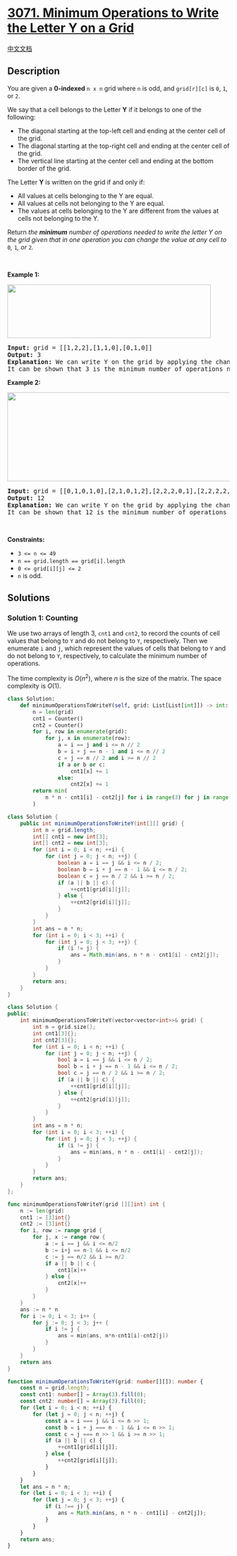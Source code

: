 # [3071. Minimum Operations to Write the Letter Y on a Grid](https://leetcode.com/problems/minimum-operations-to-write-the-letter-y-on-a-grid)

[中文文档](/solution/3000-3099/3071.Minimum%20Operations%20to%20Write%20the%20Letter%20Y%20on%20a%20Grid/README.md)

<!-- tags:Array,Hash Table,Counting,Matrix -->

## Description

<p>You are given a <strong>0-indexed</strong> <code>n x n</code> grid where <code>n</code> is odd, and <code>grid[r][c]</code> is <code>0</code>, <code>1</code>, or <code>2</code>.</p>

<p>We say that a cell belongs to the Letter <strong>Y</strong> if it belongs to one of the following:</p>

<ul>
	<li>The diagonal starting at the top-left cell and ending at the center cell of the grid.</li>
	<li>The diagonal starting at the top-right cell and ending at the center cell of the grid.</li>
	<li>The vertical line starting at the center cell and ending at the bottom border of the grid.</li>
</ul>

<p>The Letter <strong>Y</strong> is written on the grid if and only if:</p>

<ul>
	<li>All values at cells belonging to the Y are equal.</li>
	<li>All values at cells not belonging to the Y are equal.</li>
	<li>The values at cells belonging to the Y are different from the values at cells not belonging to the Y.</li>
</ul>

<p>Return <em>the <strong>minimum</strong> number of operations needed to write the letter Y on the grid given that in one operation you can change the value at any cell to</em> <code>0</code><em>,</em> <code>1</code><em>,</em> <em>or</em> <code>2</code><em>.</em></p>

<p>&nbsp;</p>
<p><strong class="example">Example 1:</strong></p>
<img alt="" src="./images/y2.png" style="width: 461px; height: 121px;" />
<pre>
<strong>Input:</strong> grid = [[1,2,2],[1,1,0],[0,1,0]]
<strong>Output:</strong> 3
<strong>Explanation:</strong> We can write Y on the grid by applying the changes highlighted in blue in the image above. After the operations, all cells that belong to Y, denoted in bold, have the same value of 1 while those that do not belong to Y are equal to 0.
It can be shown that 3 is the minimum number of operations needed to write Y on the grid.
</pre>

<p><strong class="example">Example 2:</strong></p>
<img alt="" src="./images/y3.png" style="width: 701px; height: 201px;" />
<pre>
<strong>Input:</strong> grid = [[0,1,0,1,0],[2,1,0,1,2],[2,2,2,0,1],[2,2,2,2,2],[2,1,2,2,2]]
<strong>Output:</strong> 12
<strong>Explanation:</strong> We can write Y on the grid by applying the changes highlighted in blue in the image above. After the operations, all cells that belong to Y, denoted in bold, have the same value of 0 while those that do not belong to Y are equal to 2. 
It can be shown that 12 is the minimum number of operations needed to write Y on the grid.</pre>

<p>&nbsp;</p>
<p><strong>Constraints:</strong></p>

<ul>
	<li><code>3 &lt;= n &lt;= 49 </code></li>
	<li><code>n == grid.length == grid[i].length</code></li>
	<li><code>0 &lt;= grid[i][j] &lt;= 2</code></li>
	<li><code>n</code> is odd.</li>
</ul>

## Solutions

### Solution 1: Counting

We use two arrays of length 3, `cnt1` and `cnt2`, to record the counts of cell values that belong to `Y` and do not belong to `Y`, respectively. Then we enumerate `i` and `j`, which represent the values of cells that belong to `Y` and do not belong to `Y`, respectively, to calculate the minimum number of operations.

The time complexity is $O(n^2)$, where $n$ is the size of the matrix. The space complexity is $O(1)$.

<!-- tabs:start -->

```python
class Solution:
    def minimumOperationsToWriteY(self, grid: List[List[int]]) -> int:
        n = len(grid)
        cnt1 = Counter()
        cnt2 = Counter()
        for i, row in enumerate(grid):
            for j, x in enumerate(row):
                a = i == j and i <= n // 2
                b = i + j == n - 1 and i <= n // 2
                c = j == n // 2 and i >= n // 2
                if a or b or c:
                    cnt1[x] += 1
                else:
                    cnt2[x] += 1
        return min(
            n * n - cnt1[i] - cnt2[j] for i in range(3) for j in range(3) if i != j
        )
```

```java
class Solution {
    public int minimumOperationsToWriteY(int[][] grid) {
        int n = grid.length;
        int[] cnt1 = new int[3];
        int[] cnt2 = new int[3];
        for (int i = 0; i < n; ++i) {
            for (int j = 0; j < n; ++j) {
                boolean a = i == j && i <= n / 2;
                boolean b = i + j == n - 1 && i <= n / 2;
                boolean c = j == n / 2 && i >= n / 2;
                if (a || b || c) {
                    ++cnt1[grid[i][j]];
                } else {
                    ++cnt2[grid[i][j]];
                }
            }
        }
        int ans = n * n;
        for (int i = 0; i < 3; ++i) {
            for (int j = 0; j < 3; ++j) {
                if (i != j) {
                    ans = Math.min(ans, n * n - cnt1[i] - cnt2[j]);
                }
            }
        }
        return ans;
    }
}
```

```cpp
class Solution {
public:
    int minimumOperationsToWriteY(vector<vector<int>>& grid) {
        int n = grid.size();
        int cnt1[3]{};
        int cnt2[3]{};
        for (int i = 0; i < n; ++i) {
            for (int j = 0; j < n; ++j) {
                bool a = i == j && i <= n / 2;
                bool b = i + j == n - 1 && i <= n / 2;
                bool c = j == n / 2 && i >= n / 2;
                if (a || b || c) {
                    ++cnt1[grid[i][j]];
                } else {
                    ++cnt2[grid[i][j]];
                }
            }
        }
        int ans = n * n;
        for (int i = 0; i < 3; ++i) {
            for (int j = 0; j < 3; ++j) {
                if (i != j) {
                    ans = min(ans, n * n - cnt1[i] - cnt2[j]);
                }
            }
        }
        return ans;
    }
};
```

```go
func minimumOperationsToWriteY(grid [][]int) int {
	n := len(grid)
	cnt1 := [3]int{}
	cnt2 := [3]int{}
	for i, row := range grid {
		for j, x := range row {
			a := i == j && i <= n/2
			b := i+j == n-1 && i <= n/2
			c := j == n/2 && i >= n/2
			if a || b || c {
				cnt1[x]++
			} else {
				cnt2[x]++
			}
		}
	}
	ans := n * n
	for i := 0; i < 3; i++ {
		for j := 0; j < 3; j++ {
			if i != j {
				ans = min(ans, n*n-cnt1[i]-cnt2[j])
			}
		}
	}
	return ans
}
```

```ts
function minimumOperationsToWriteY(grid: number[][]): number {
    const n = grid.length;
    const cnt1: number[] = Array(3).fill(0);
    const cnt2: number[] = Array(3).fill(0);
    for (let i = 0; i < n; ++i) {
        for (let j = 0; j < n; ++j) {
            const a = i === j && i <= n >> 1;
            const b = i + j === n - 1 && i <= n >> 1;
            const c = j === n >> 1 && i >= n >> 1;
            if (a || b || c) {
                ++cnt1[grid[i][j]];
            } else {
                ++cnt2[grid[i][j]];
            }
        }
    }
    let ans = n * n;
    for (let i = 0; i < 3; ++i) {
        for (let j = 0; j < 3; ++j) {
            if (i !== j) {
                ans = Math.min(ans, n * n - cnt1[i] - cnt2[j]);
            }
        }
    }
    return ans;
}
```

<!-- tabs:end -->

<!-- end -->
